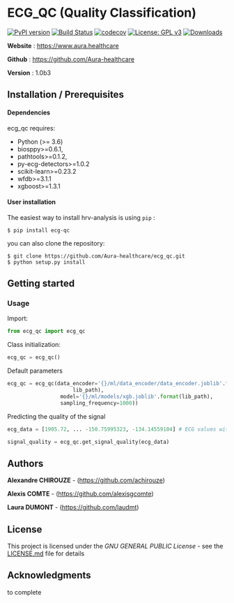 # ECG_QC (Quality Classification)


[![PyPI version](https://badge.fury.io/py/ecg-qc.svg)](https://badge.fury.io/py/ecg-qc)
[![Build Status](https://travis-ci.com/Aura-healthcare/ecg_qc.svg?branch=main)](https://travis-ci.com/Aura-healthcare/ecg_qc)
[![codecov](https://codecov.io/gh/Aura-healthcare/ecg_qc/branch/main/graph/badge.svg?token=8QZ5G68SF2)](https://codecov.io/gh/Aura-healthcare/ecg_qc)
[![License: GPL v3](https://img.shields.io/badge/License-GPL%20v3-blue.svg)](https://www.gnu.org/licenses/gpl-3.0)
[![Downloads](https://pepy.tech/badge/ecg-qc)](https://pepy.tech/project/ecg-qc)


**Website** : https://www.aura.healthcare

**Github** : https://github.com/Aura-healthcare

**Version** : 1.0b3

## Installation / Prerequisites

#### Dependencies

ecg_qc requires:

- Python (>= 3.6)
- biosppy>=0.6.1,
- pathtools>=0.1.2,
- py-ecg-detectors>=1.0.2
- scikit-learn>=0.23.2
- wfdb>=3.1.1
- xgboost>=1.3.1

#### User installation

The easiest way to install hrv-analysis is using ``pip`` :

    $ pip install ecg-qc

you can also clone the repository:

    $ git clone https://github.com/Aura-healthcare/ecg_qc.git
    $ python setup.py install


## Getting started

### Usage

Import:

```python
from ecg_qc import ecg_qc
```

Class initialization:

```python
ecg_qc = ecg_qc()
```

Default parameters

```python
ecg_qc = ecg_qc(data_encoder='{}/ml/data_encoder/data_encoder.joblib'.format(
                     lib_path),
                 model='{}/ml/models/xgb.joblib'.format(lib_path),
                 sampling_frequency=1000))
```

Predicting the quality of the signal


```python
ecg_data = [1905.72, ... -150.75995323, -134.14559104] # ECG values with same sampling frequency as class declaration

signal_quality = ecg_qc.get_signal_quality(ecg_data)
```

## Authors

**Alexandre CHIROUZE** - (https://github.com/achirouze)

**Alexis COMTE** - (https://github.com/alexisgcomte)

**Laura DUMONT** - (https://github.com/laudmt)

## License

This project is licensed under the *GNU GENERAL PUBLIC License* - see the [LICENSE.md](https://github.com/Aura-healthcare/ecg_qc/blob/main/LICENSE) file for details


## Acknowledgments

to complete